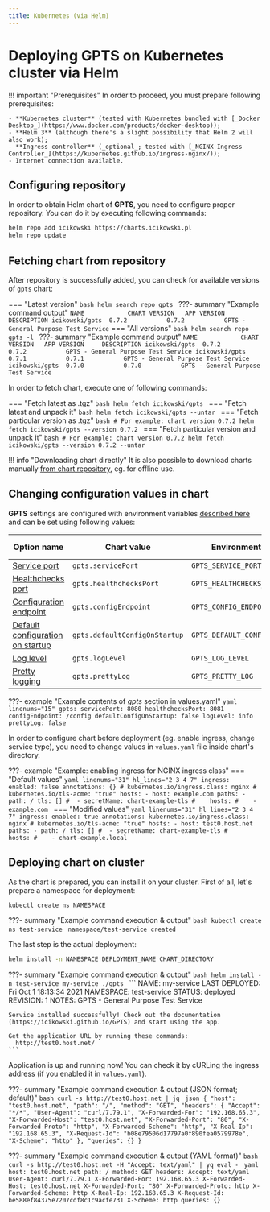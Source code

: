 ```yaml
---
title: Kubernetes (via Helm)
---
```


# Deploying **GPTS** on Kubernetes cluster via Helm

!!! important "Prerequisites"
    In order to proceed, you must prepare following prerequisites:

    - **Kubernetes cluster** (tested with Kubernetes bundled with [_Docker Desktop_](https://www.docker.com/products/docker-desktop));
    - **Helm 3** (although there's a slight possibility that Helm 2 will also work);
    - **Ingress controller** (_optional_; tested with [_NGINX Ingress Controller_](https://kubernetes.github.io/ingress-nginx/));
    - Internet connection available.

## Configuring repository

In order to obtain Helm chart of **GPTS**, you need to configure proper repository. You can do it by executing following commands:

```bash
helm repo add icikowski https://charts.icikowski.pl
helm repo update
```

## Fetching chart from repository

After repository is successfully added, you can check for available versions of `gpts` chart:

=== "Latest version"
    ```bash
    helm search repo gpts
    ```
    ???- summary "Example command output"
        ```
        NAME            CHART VERSION   APP VERSION     DESCRIPTION
        icikowski/gpts  0.7.2           0.7.2           GPTS - General Purpose Test Service
        ```
=== "All versions"
    ```bash
    helm search repo gpts -l
    ```
    ???- summary "Example command output"
        ```
        NAME            CHART VERSION   APP VERSION     DESCRIPTION
        icikowski/gpts  0.7.2           0.7.2           GPTS - General Purpose Test Service
        icikowski/gpts  0.7.1           0.7.1           GPTS - General Purpose Test Service
        icikowski/gpts  0.7.0           0.7.0           GPTS - General Purpose Test Service
        ```

In order to fetch chart, execute one of following commands:

=== "Fetch latest as .tgz"
    ```bash
    helm fetch icikowski/gpts
    ```
=== "Fetch latest and unpack it"
    ```bash
    helm fetch icikowski/gpts --untar
    ```
=== "Fetch particular version as .tgz"
    ```bash
    # For example: chart version 0.7.2
    helm fetch icikowski/gpts --version 0.7.2
    ```
=== "Fetch particular version and unpack it"
    ```bash
    # For example: chart version 0.7.2
    helm fetch icikowski/gpts --version 0.7.2 --untar
    ```

!!! info "Downloading chart directly"
    It is also possible to download charts manually [from chart repository](https://charts.icikowski.pl), eg. for offline use.

## Changing configuration values in chart

**GPTS** settings are configured with environment variables [described here](../usage/flags.md) and can be set using following values:

| Option name | Chart value | Environment variable | Default value |
|-|-|-|-|
| [Service port](../usage/flags.md#service-port) | `gpts.servicePort` | `GPTS_SERVICE_PORT` | `8080` |
| [Healthchecks port](../usage/flags.md#healthchecks-port) | `gpts.healthchecksPort` | `GPTS_HEALTHCHECKS_PORT` | `8081` |
| [Configuration endpoint](../usage/flags.md#configuration-endpoint) | `gpts.configEndpoint` | `GPTS_CONFIG_ENDPOINT` | `/config` |
| [Default configuration on startup](../usage/flags.md#default-configuration-on-startup) | `gpts.defaultConfigOnStartup` | `GPTS_DEFAULT_CONFIG_ON_STARTUP` | `false` |
| [Log level](../usage/flags.md#log-level) | `gpts.logLevel` | `GPTS_LOG_LEVEL` | `info` |
| [Pretty logging](../usage/flags.md#pretty-logging) | `gpts.prettyLog` | `GPTS_PRETTY_LOG` | `false` |

???- example "Example contents of _gpts_ section in values.yaml"
    ```yaml linenums="15"
    gpts:
      servicePort: 8080
      healthchecksPort: 8081
      configEndpoint: /config
      defaultConfigOnStartup: false
      logLevel: info
      prettyLog: false
    ```

In order to configure chart before deployment (eg. enable ingress, change service type), you need to change values in `values.yaml` file inside chart's directory.

???- example "Example: enabling ingress for NGINX ingress class"
    === "Default values"
        ```yaml linenums="31" hl_lines="2 3 4 7"
        ingress:
          enabled: false
          annotations: {}
            # kubernetes.io/ingress.class: nginx
            # kubernetes.io/tls-acme: "true"
          hosts:
          - host: example.com
            paths:
            - path: /
          tls: []
          #  - secretName: chart-example-tls
          #    hosts:
          #    - example.com
        ```
    === "Modified values"
        ```yaml linenums="31" hl_lines="2 3 4 7"
        ingress:
          enabled: true
          annotations:
            kubernetes.io/ingress.class: nginx
            # kubernetes.io/tls-acme: "true"
          hosts:
          - host: test0.host.net
            paths:
            - path: /
          tls: []
          #  - secretName: chart-example-tls
          #    hosts:
          #    - chart-example.local
        ```

## Deploying chart on cluster

As the chart is prepared, you can install it on your cluster. First of all, let's prepare a namespace for deployment:

```bash
kubectl create ns NAMESPACE
```

???- summary "Example command execution & output"
    ```bash
    kubectl create ns test-service
    ```
    ```
    namespace/test-service created
    ```

The last step is the actual deployment:

```bash
helm install -n NAMESPACE DEPLOYMENT_NAME CHART_DIRECTORY
```

???- summary "Example command execution & output"
    ```bash
    helm install -n test-service my-service ./gpts
    ```
    ```
    NAME: my-service
    LAST DEPLOYED: Fri Oct  1 18:13:34 2021
    NAMESPACE: test-service
    STATUS: deployed
    REVISION: 1
    NOTES:
    GPTS - General Purpose Test Service

    Service installed successfully! Check out the documentation (https://icikowski.github.io/GPTS) and start using the app.

    Get the application URL by running these commands:
      http://test0.host.net/
    ```

Application is up and running now! You can check it by cURLing the ingress address (if you enabled it in `values.yaml`).

???- summary "Example command execution & output (JSON format; default)"
    ```bash
    curl -s http://test0.host.net | jq
    ```
    ```json
    {
        "host": "test0.host.net",
        "path": "/",
        "method": "GET",
        "headers": {
            "Accept": "*/*",
            "User-Agent": "curl/7.79.1",
            "X-Forwarded-For": "192.168.65.3",
            "X-Forwarded-Host": "test0.host.net",
            "X-Forwarded-Port": "80",
            "X-Forwarded-Proto": "http",
            "X-Forwarded-Scheme": "http",
            "X-Real-Ip": "192.168.65.3",
            "X-Request-Id": "b08e79506d17797a0f890fea0579978e",
            "X-Scheme": "http"
        },
        "queries": {}
    }
    ```

???- summary "Example command execution & output (YAML format)"
    ```bash
    curl -s http://test0.host.net -H "Accept: text/yaml" | yq eval -
    ```
    ```yaml
    host: test0.host.net
    path: /
    method: GET
    headers:
      Accept: text/yaml
      User-Agent: curl/7.79.1
      X-Forwarded-For: 192.168.65.3
      X-Forwarded-Host: test0.host.net
      X-Forwarded-Port: "80"
      X-Forwarded-Proto: http
      X-Forwarded-Scheme: http
      X-Real-Ip: 192.168.65.3
      X-Request-Id: be588ef84375e7207cdf8c1c9acfe731
      X-Scheme: http
    queries: {}
    ```
